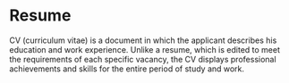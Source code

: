 # Resume

CV (curriculum vitae) is a document in which the applicant describes his education and work experience. Unlike a resume, which is edited to meet the requirements of each specific vacancy, the CV displays professional achievements and skills for the entire period of study and work.